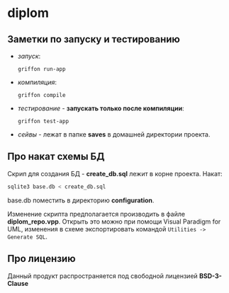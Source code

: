 diplom
======

Заметки по запуску и тестированию
---------------------------------

- *запуск*:
  
  ```shell
  griffon run-app
  ```
- *компиляция*:

  ```shell
  griffon compile
  ```
- *тестирование* - **запускать только после компиляции**:

  ```shell
  griffon test-app
  ```

- *сейвы* -  лежат в папке **saves** в домашней директории проекта.

Про накат схемы БД
-------------

Скрип для создания БД - **create_db.sql** лежит в корне проекта. Накат:

   ```sql
   sqlite3 base.db < create_db.sql
   ```

base.db поместить в директорию **configuration**.

Изменение скрипта предполагается производить в файле **diplom_repo.vpp**. Открыть это можно при помощи Visual Paradigm for UML, изменения в схеме экспортировать командой `Utilities -> Generate SQL`.

Про лицензию
----------
Данный продукт распространяется под свободной лицензией **BSD-3-Clause**

